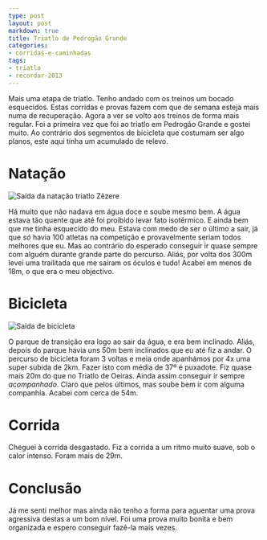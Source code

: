 ```yaml
---
type: post
layout: post
markdown: true
title: Triatlo de Pedrogão Grande
categories:
- corridas-e-caminhadas
tags:
- triatlo
- recordar-2013
---
```


Mais uma etapa de triatlo. Tenho andado com os treinos um bocado esquecidos.
Estas corridas e provas fazem com que de semana esteja mais numa de recuperação.
Agora a ver se volto aos treinos de forma mais regular. Foi a primeira vez que
foi ao triatlo em Pedrogão Grande e gostei muito. Ao contrário dos segmentos de
bicicleta que costumam ser algo planos, este aqui tinha um acumulado de relevo.

# Natação

![Saída da natação triatlo Zêzere](https://lh3.googleusercontent.com/-k5qtqXhO6pU/UdAL2fvNiWI/AAAAAAAAeTY/KDv46F81Xek/s640/DSCF0754.JPG)

Há muito que não nadava em água doce e soube mesmo bem. A água estava tão quente
que até foi proibido levar fato isotérmico. E ainda bem que me tinha esquecido
do meu. Estava com medo de ser o último a sair, já que _só_ havia 100 atletas
na competição e provavelmente seriam todos melhores que eu. Mas ao contrário do
esperado conseguir ir quase sempre com alguém durante grande parte do percurso.
Aliás, por volta dos 300m levei uma trailitada que me sairam os óculos e tudo!
Acabei em menos de 18m, o que era o meu objectivo.

# Bicicleta

![Saída de bicicleta](https://lh6.googleusercontent.com/-Uym6eTKECX8/UdAMJ_hOuzI/AAAAAAAAeUw/TDFUDBwBxSk/s640/DSCF0765.JPG)

O parque de transição era logo ao sair da água, e era bem inclinado. Aliás,
depois do parque havia uns 50m bem inclinados que eu até fiz a andar. O percurso
de bicicleta foram 3 voltas e meia onde apanhámos por 4x uma super subida de
2km. Fazer isto com média de 37º é puxadote. Fiz quase mais 20m do que no Triatlo
de Oeiras. Ainda assim conseguir ir sempre _acompanhado_. Claro que pelos últimos,
mas soube bem ir com alguma companhia. Acabei com cerca de 54m.

# Corrida

Cheguei à corrida desgastado. Fiz a corrida a um ritmo muito suave, sob o calor
intenso. Foram mais de 29m.

# Conclusão

Já me senti melhor mas ainda não tenho a forma para aguentar uma prova agressiva
destas a um bom nível. Foi uma prova muito bonita e bem organizada e espero
conseguir fazê-la mais vezes.

